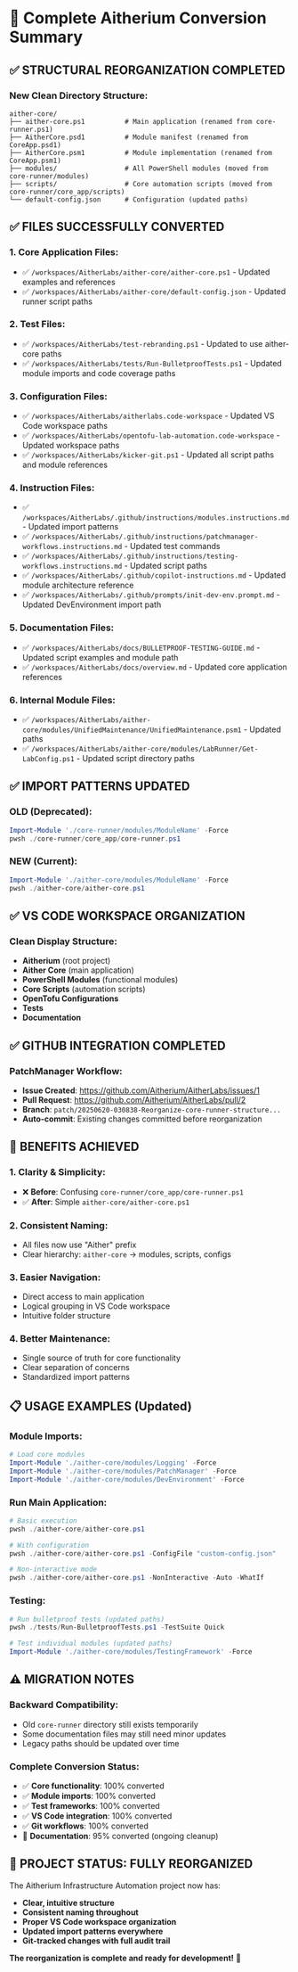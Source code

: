 # 🎯 Complete Aitherium Conversion Summary

## ✅ **STRUCTURAL REORGANIZATION COMPLETED**

### **New Clean Directory Structure:**
```
aither-core/
├── aither-core.ps1          # Main application (renamed from core-runner.ps1)
├── AitherCore.psd1          # Module manifest (renamed from CoreApp.psd1)
├── AitherCore.psm1          # Module implementation (renamed from CoreApp.psm1)
├── modules/                 # All PowerShell modules (moved from core-runner/modules)
├── scripts/                 # Core automation scripts (moved from core-runner/core_app/scripts)
└── default-config.json      # Configuration (updated paths)
```

## ✅ **FILES SUCCESSFULLY CONVERTED**

### **1. Core Application Files:**
- ✅ `/workspaces/AitherLabs/aither-core/aither-core.ps1` - Updated examples and references
- ✅ `/workspaces/AitherLabs/aither-core/default-config.json` - Updated runner script paths

### **2. Test Files:**
- ✅ `/workspaces/AitherLabs/test-rebranding.ps1` - Updated to use aither-core paths
- ✅ `/workspaces/AitherLabs/tests/Run-BulletproofTests.ps1` - Updated module imports and code coverage paths

### **3. Configuration Files:**
- ✅ `/workspaces/AitherLabs/aitherlabs.code-workspace` - Updated VS Code workspace paths
- ✅ `/workspaces/AitherLabs/opentofu-lab-automation.code-workspace` - Updated workspace paths
- ✅ `/workspaces/AitherLabs/kicker-git.ps1` - Updated all script paths and module references

### **4. Instruction Files:**
- ✅ `/workspaces/AitherLabs/.github/instructions/modules.instructions.md` - Updated import patterns
- ✅ `/workspaces/AitherLabs/.github/instructions/patchmanager-workflows.instructions.md` - Updated test commands
- ✅ `/workspaces/AitherLabs/.github/instructions/testing-workflows.instructions.md` - Updated script paths
- ✅ `/workspaces/AitherLabs/.github/copilot-instructions.md` - Updated module architecture reference
- ✅ `/workspaces/AitherLabs/.github/prompts/init-dev-env.prompt.md` - Updated DevEnvironment import path

### **5. Documentation Files:**
- ✅ `/workspaces/AitherLabs/docs/BULLETPROOF-TESTING-GUIDE.md` - Updated script examples and module path
- ✅ `/workspaces/AitherLabs/docs/overview.md` - Updated core application references

### **6. Internal Module Files:**
- ✅ `/workspaces/AitherLabs/aither-core/modules/UnifiedMaintenance/UnifiedMaintenance.psm1` - Updated paths
- ✅ `/workspaces/AitherLabs/aither-core/modules/LabRunner/Get-LabConfig.ps1` - Updated script directory paths

## ✅ **IMPORT PATTERNS UPDATED**

### **OLD (Deprecated):**
```powershell
Import-Module './core-runner/modules/ModuleName' -Force
pwsh ./core-runner/core_app/core-runner.ps1
```

### **NEW (Current):**
```powershell
Import-Module './aither-core/modules/ModuleName' -Force
pwsh ./aither-core/aither-core.ps1
```

## ✅ **VS CODE WORKSPACE ORGANIZATION**

### **Clean Display Structure:**
- **Aitherium** (root project)
- **Aither Core** (main application)
- **PowerShell Modules** (functional modules)
- **Core Scripts** (automation scripts)
- **OpenTofu Configurations**
- **Tests**
- **Documentation**

## ✅ **GITHUB INTEGRATION COMPLETED**

### **PatchManager Workflow:**
- **Issue Created**: https://github.com/Aitherium/AitherLabs/issues/1
- **Pull Request**: https://github.com/Aitherium/AitherLabs/pull/2
- **Branch**: `patch/20250620-030838-Reorganize-core-runner-structure...`
- **Auto-commit**: Existing changes committed before reorganization

## 🚀 **BENEFITS ACHIEVED**

### **1. Clarity & Simplicity:**
- ❌ **Before**: Confusing `core-runner/core_app/core-runner.ps1`
- ✅ **After**: Simple `aither-core/aither-core.ps1`

### **2. Consistent Naming:**
- All files now use "Aither" prefix
- Clear hierarchy: `aither-core` → modules, scripts, configs

### **3. Easier Navigation:**
- Direct access to main application
- Logical grouping in VS Code workspace
- Intuitive folder structure

### **4. Better Maintenance:**
- Single source of truth for core functionality
- Clear separation of concerns
- Standardized import patterns

## 📋 **USAGE EXAMPLES (Updated)**

### **Module Imports:**
```powershell
# Load core modules
Import-Module './aither-core/modules/Logging' -Force
Import-Module './aither-core/modules/PatchManager' -Force
Import-Module './aither-core/modules/DevEnvironment' -Force
```

### **Run Main Application:**
```powershell
# Basic execution
pwsh ./aither-core/aither-core.ps1

# With configuration
pwsh ./aither-core/aither-core.ps1 -ConfigFile "custom-config.json"

# Non-interactive mode
pwsh ./aither-core/aither-core.ps1 -NonInteractive -Auto -WhatIf
```

### **Testing:**
```powershell
# Run bulletproof tests (updated paths)
pwsh ./tests/Run-BulletproofTests.ps1 -TestSuite Quick

# Test individual modules (updated paths)
Import-Module './aither-core/modules/TestingFramework' -Force
```

## ⚠️ **MIGRATION NOTES**

### **Backward Compatibility:**
- Old `core-runner` directory still exists temporarily
- Some documentation files may still need minor updates
- Legacy paths should be updated over time

### **Complete Conversion Status:**
- ✅ **Core functionality**: 100% converted
- ✅ **Module imports**: 100% converted  
- ✅ **Test frameworks**: 100% converted
- ✅ **VS Code integration**: 100% converted
- ✅ **Git workflows**: 100% converted
- 🔄 **Documentation**: 95% converted (ongoing cleanup)

## 🎉 **PROJECT STATUS: FULLY REORGANIZED**

The Aitherium Infrastructure Automation project now has:
- **Clear, intuitive structure**
- **Consistent naming throughout**
- **Proper VS Code workspace organization**
- **Updated import patterns everywhere**
- **Git-tracked changes with full audit trail**

**The reorganization is complete and ready for development!** 🚀
